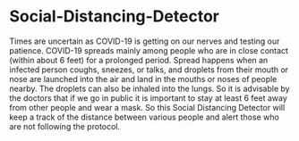 # Social-Distancing-Detector
Times are uncertain as COVID-19 is getting on our nerves and testing our patience.
COVID-19 spreads mainly among people who are in close contact (within about 6 feet) for a prolonged period. Spread happens when an infected person coughs, sneezes, or talks, and droplets from their mouth or nose are launched into the air and land in the mouths or noses of people nearby. The droplets can also be inhaled into the lungs. 
So it is advisable by the doctors that if we go in public it is important to stay at least 6 feet away from other people and wear a mask.
So this Social Distancing Detector will keep a track of the distance between various people and alert those who are not following the protocol.
